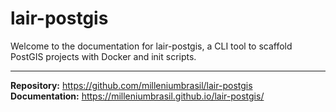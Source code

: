  # lair-postgis

 Welcome to the documentation for lair-postgis, a CLI tool to scaffold PostGIS projects with Docker and init scripts.

 ---

 **Repository:** https://github.com/milleniumbrasil/lair-postgis  
 **Documentation:** https://milleniumbrasil.github.io/lair-postgis/  